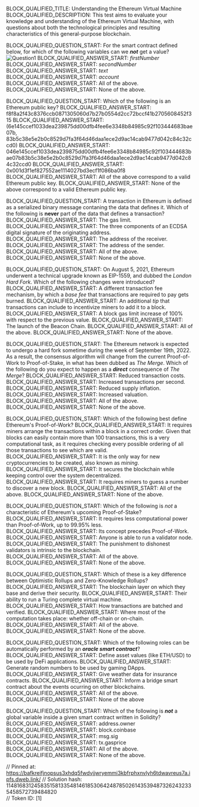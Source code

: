 BLOCK_QUALIFIED_TITLE: Understanding the Ethereum Virtual Machine
BLOCK_QUALIFIED_DESCRIPTION: This test aims to evaluate your knowledge and understanding of the Ethereum Virtual Machine, with questions about both the technological principles and resulting characteristics of this general-purpose blockchain.

BLOCK_QUALIFIED_QUESTION_START: For the smart contract defined below, for which of the following variables can we ***not*** get a value?
![Question1](https://i.imgur.com/uyvTf5z.png)
BLOCK_QUALIFIED_ANSWER_START: *firstNumber*
BLOCK_QUALIFIED_ANSWER_START: *secondNumber*
BLOCK_QUALIFIED_ANSWER_START: *text*
BLOCK_QUALIFIED_ANSWER_START: *account*
BLOCK_QUALIFIED_ANSWER_START: All of the above.
BLOCK_QUALIFIED_ANSWER_START: None of the above.

BLOCK_QUALIFIED_QUESTION_START: Which of the following is an Ethereum public key?
BLOCK_QUALIFIED_ANSWER_START: f8f8a2f43c8376ccb0871305060d7b27b0554d2cc72bccf41b2705608452f315
BLOCK_QUALIFIED_ANSWER_START: (6e145ccef1033dea239875dd00dfb4fee6e3348b84985c92f103444683bae07b, 83b5c38e5e2b0c8529d7fa3f64d46daa1ece2d9ac14cab9477d042c84c32ccd0)
BLOCK_QUALIFIED_ANSWER_START: 046e145ccef1033dea239875dd00dfb4fee6e3348b84985c92f103444683bae07b83b5c38e5e2b0c8529d7fa3f64d46daa1ece2d9ac14cab9477d042c84c32ccd0
BLOCK_QUALIFIED_ANSWER_START: 0x001d3f1ef827552ae1114027bd3ecf1f086ba0f8
BLOCK_QUALIFIED_ANSWER_START: All of the above correspond to a valid Ethereum public key.
BLOCK_QUALIFIED_ANSWER_START: None of the above correspond to a valid Ethereum public key.

BLOCK_QUALIFIED_QUESTION_START: A transaction in Ethereum is defined as a serialized binary message contaning the data that defines it. Which of the following is **never** part of the data that defines a transaction?
BLOCK_QUALIFIED_ANSWER_START: The gas limit.
BLOCK_QUALIFIED_ANSWER_START: The three components of an ECDSA digital signature of the originating address.
BLOCK_QUALIFIED_ANSWER_START: The address of the receiver.
BLOCK_QUALIFIED_ANSWER_START: The address of the sender.
BLOCK_QUALIFIED_ANSWER_START: All of the above.
BLOCK_QUALIFIED_ANSWER_START: None of the above.

BLOCK_QUALIFIED_QUESTION_START: On August 5, 2021, Ethereum underwent a technical upgrade known as EIP-1559, and dubbed the *London Hard Fork*. Which of the following changes were introduced?
BLOCK_QUALIFIED_ANSWER_START: A different transaction fee mechanism, by which a *base fee* that transactions are required to pay gets burned.
BLOCK_QUALIFIED_ANSWER_START: An additional *tip* that transactions can include to incentivize miners to add it to a block.
BLOCK_QUALIFIED_ANSWER_START: A block gas limit increase of 100% with respect to the previous value.
BLOCK_QUALIFIED_ANSWER_START: The launch of the Beacon Chain.
BLOCK_QUALIFIED_ANSWER_START: All of the above.
BLOCK_QUALIFIED_ANSWER_START: None of the above.

BLOCK_QUALIFIED_QUESTION_START: The Ethereum network is expected to undergo a hard fork sometime during the week of September 19th, 2022. As a result, the consensus algorithm will change from the current Proof-of-Work to Proof-of-Stake, in what has been dubbed as *The Merge*. Which of the following do you expect to happen as a ***direct*** consequence of *The Merge*?
BLOCK_QUALIFIED_ANSWER_START: Reduced transaction costs.
BLOCK_QUALIFIED_ANSWER_START: Increased transactions per second.
BLOCK_QUALIFIED_ANSWER_START: Reduced supply inflation.
BLOCK_QUALIFIED_ANSWER_START: Increased valuation.
BLOCK_QUALIFIED_ANSWER_START: All of the above.
BLOCK_QUALIFIED_ANSWER_START: None of the above.

BLOCK_QUALIFIED_QUESTION_START: Which of the following best define Ethereum's Proof-of-Work?
BLOCK_QUALIFIED_ANSWER_START: It requires miners arrange the transactions within a block in a correct order. Given that blocks can easily contain more than 100 transactions, this is a very computational task, as it requires checking every possible ordering of all those transactions to see which are valid.
BLOCK_QUALIFIED_ANSWER_START: It is the only way for new cryptocurrencies to be created, also known as *mining*.
BLOCK_QUALIFIED_ANSWER_START: It secures the blockchain while keeping control over the system decentralized.
BLOCK_QUALIFIED_ANSWER_START: It requires miners to guess a number to discover a new block.
BLOCK_QUALIFIED_ANSWER_START: All of the above.
BLOCK_QUALIFIED_ANSWER_START: None of the above.

BLOCK_QUALIFIED_QUESTION_START: Which of the following is *not* a characteristic of Ethereum's upcoming Proof-of-Stake?
BLOCK_QUALIFIED_ANSWER_START: It requires less computational power than Proof-of-Work, up to 99.95% less.
BLOCK_QUALIFIED_ANSWER_START: Its concept precedes Proof-of-Work.
BLOCK_QUALIFIED_ANSWER_START: Anyone is able to run a validator node.
BLOCK_QUALIFIED_ANSWER_START: The punishment to dishonest validators is intrinsic to the blockchain.
BLOCK_QUALIFIED_ANSWER_START: All of the above.
BLOCK_QUALIFIED_ANSWER_START: None of the above.

BLOCK_QUALIFIED_QUESTION_START: Which of these is a key difference between Optimistic Rollups and Zero-Knowledge Rollups?
BLOCK_QUALIFIED_ANSWER_START: The blockchain layer on which they base and derive their security.
BLOCK_QUALIFIED_ANSWER_START: Their ability to run a Turing complete virtual machine.
BLOCK_QUALIFIED_ANSWER_START: How transactions are batched and verified.
BLOCK_QUALIFIED_ANSWER_START: Where most of the computation takes place: whether off-chain or on-chain.
BLOCK_QUALIFIED_ANSWER_START: All of the above.
BLOCK_QUALIFIED_ANSWER_START: None of the above.

BLOCK_QUALIFIED_QUESTION_START: Which of the following roles can be automatically performed by an ***oracle smart contract***?
BLOCK_QUALIFIED_ANSWER_START: Define asset values (like ETH/USD) to be used by DeFi applications.
BLOCK_QUALIFIED_ANSWER_START: Generate random numbers to be used by gaming DApps.
BLOCK_QUALIFIED_ANSWER_START: Give weather data for insurance contracts.
BLOCK_QUALIFIED_ANSWER_START: Inform a bridge smart contract about the events ocurring on other blockchains.
BLOCK_QUALIFIED_ANSWER_START: All of the above.
BLOCK_QUALIFIED_ANSWER_START: None of the above

BLOCK_QUALIFIED_QUESTION_START: Which of the following is ***not*** a global variable inside a given smart contract written in Solidity?
BLOCK_QUALIFIED_ANSWER_START: address.owner
BLOCK_QUALIFIED_ANSWER_START: block.coinbase
BLOCK_QUALIFIED_ANSWER_START: msg.sig
BLOCK_QUALIFIED_ANSWER_START: tx.gasprice
BLOCK_QUALIFIED_ANSWER_START: All of the above.
BLOCK_QUALIFIED_ANSWER_START: None of the above.

// Pinned at: https://bafkreifjnopsus3xhdq5fwdvjjwryemmi3kbfrphxnvlyh6tdwavreus7a.ipfs.dweb.link/
// Solution hash: 11481683124583515813354814618530642487850261435394873262432335458572739484820  
// Token ID: [1]